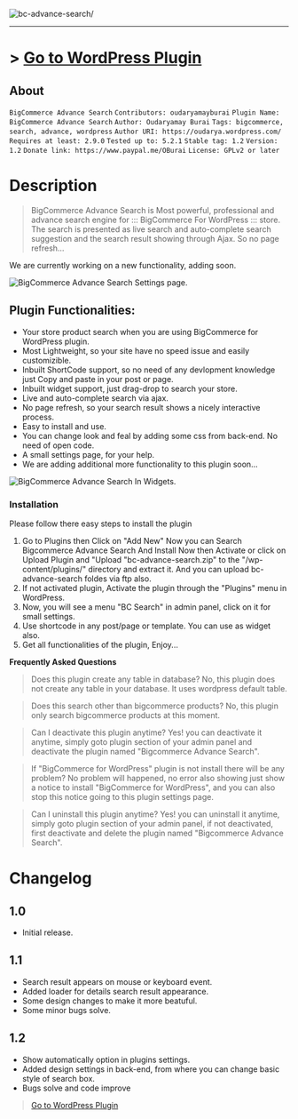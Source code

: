 ![bc-advance-search/](https://ps.w.org/bc-advance-search/assets/banner-772x250.png)

***

# >  [Go to WordPress Plugin](https://wordpress.org/plugins/bc-advance-search/)

## About

`BigCommerce Advance Search`
`Contributors: oudaryamayburai`
`Plugin Name: BigCommerce Advance Search`
`Author: Oudaryamay Burai`
`Tags: bigcommerce, search, advance, wordpress`
`Author URI: https://oudarya.wordpress.com/`
`Requires at least: 2.9.0`
`Tested up to: 5.2.1`
`Stable tag: 1.2`
`Version: 1.2`
`Donate link: https://www.paypal.me/OBurai`
`License: GPLv2 or later`

# Description

> BigCommerce Advance Search is Most powerful, professional and advance search engine for ::: BigCommerce For WordPress ::: store. The search is presented as
> live search and auto-complete search suggestion and the search result showing through Ajax. So no page refresh…

We are currently working on a new functionality, adding soon.

![BigCommerce Advance Search Settings page.](https://ps.w.org/bc-advance-search/assets/screenshot-2.png)

## Plugin Functionalities:

* Your store product search when you are using BigCommerce for WordPress plugin.
* Most Lightweight, so your site have no speed issue and easily customizible.
* Inbuilt ShortCode support, so no need of any devlopment knowledge just Copy and paste in your post or page.
* Inbuilt widget support, just drag-drop to search your store.
* Live and auto-complete search via ajax.
* No page refresh, so your search result shows a nicely interactive process.
* Easy to install and use.
* You can change look and feal by adding some css from back-end. No need of open code.
* A small settings page, for your help.
* We are adding additional more functionality to this plugin soon…

![BigCommerce Advance Search In Widgets.](https://ps.w.org/bc-advance-search/assets/screenshot-4.png)

### Installation
Please follow there easy steps to install the plugin
1. Go to Plugins then Click on "Add New" Now you can Search Bigcommerce Advance Search And Install Now then Activate or click on Upload Plugin and "Upload "bc-advance-search.zip" to the "/wp-content/plugins/" directory and extract it. And you can upload bc-advance-search foldes via ftp also.
2. If not activated plugin, Activate the plugin through the "Plugins" menu in WordPress.
3. Now, you will see a menu "BC Search" in admin panel, click on it for small settings.
4. Use shortcode in any post/page or template. You can use as widget also.
5. Get all functionalities of the plugin, Enjoy...

**Frequently Asked Questions**

> Does this plugin create any table in database?
> No, this plugin does not create any table in your database. It uses wordpress default table.

> Does this search other than bigcommerce products? 
> No, this plugin only search bigcommerce products at this moment.

> Can I deactivate this plugin anytime?
> Yes! you can deactivate it anytime, simply goto plugin section of your admin panel and deactivate the plugin named "Bigcommerce Advance Search".

> If "BigCommerce for WordPress" plugin is not install there will be any problem?
> No problem will happened, no error also showing just show a notice to install "BigCommerce for WordPress", and you can also stop this notice going to this plugin settings page.

> Can I uninstall this plugin anytime?
> Yes! you can uninstall it anytime, simply goto plugin section of your admin panel, if not deactivated, first deactivate and delete the plugin named "Bigcommerce Advance Search".

# Changelog

## 1.0
* Initial release.

## 1.1
* Search result appears on mouse or keyboard event.
* Added loader for details search result appearance.
* Some design changes to make it more beatuful.
* Some minor bugs solve.

## 1.2
* Show automatically option in plugins settings.
* Added design settings in back-end, from where you can change basic style of search box.
* Bugs solve and code improve

> [Go to WordPress Plugin](https://wordpress.org/plugins/bc-advance-search/)


